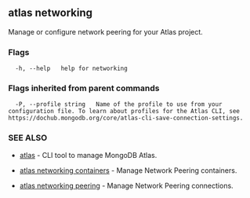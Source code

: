 ## atlas networking

Manage or configure network peering for your Atlas project.






### Flags

```
  -h, --help   help for networking

```


### Flags inherited from parent commands

```
  -P, --profile string   Name of the profile to use from your configuration file. To learn about profiles for the Atlas CLI, see https://dochub.mongodb.org/core/atlas-cli-save-connection-settings.

```

### SEE ALSO


* [atlas](atlas.md)	- CLI tool to manage MongoDB Atlas.

* [atlas networking containers](atlas_networking_containers.md)	- Manage Network Peering containers.

* [atlas networking peering](atlas_networking_peering.md)	- Manage Network Peering connections.




